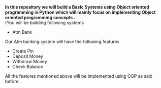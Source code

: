  **In this repository we will build a Basic Systems using Object oriented programming in Python which will mainly focus on implementing 
 Object oriented programming concepts .**
<br>
(You will be building following systems
- Atm Bank
 
Our Atm banking system will have the following features
- Create Pin
- Deposit Money
- Withdraw Money
- Check Balance


All the features mentioned above will be implemented using OOP as said before.
